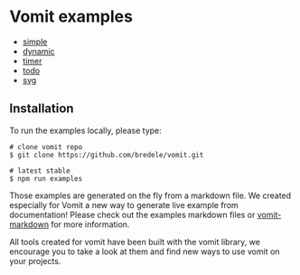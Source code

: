 # Vomit examples

* [simple](/examples/simple)
* [dynamic](/examples/dynamic)
* [timer](/examples/timer)
* [todo](/examples/todo)
* [svg](/examples/svg)

## Installation

To run the examples locally, please type:

```shell
# clone vomit repo
$ git clone https://github.com/bredele/vomit.git

# latest stable
$ npm run examples
```

Those examples are generated on the fly from a markdown file. We created especially for Vomit a new way to generate live example from documentation! Please check out the examples markdown files or [vomit-markdown](https://github.com/bredele/vomit-markdown) for more information.

All tools created for vomit have been built with the vomit library, we encourage you to take a look at them and find new ways to use vomit on your projects.
